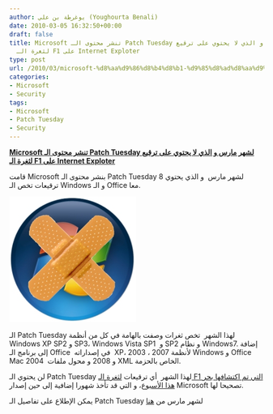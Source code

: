 ```yaml
---
author: يوغرطة بن علي (Youghourta Benali)
date: 2010-03-05 16:32:50+00:00
draft: false
title: Microsoft تنشر محتوى الـ Patch Tuesday لشهر مارس و الذي لا يحتوي على ترقيع
  لثغرة الـ F1 على Internet Exploter
type: post
url: /2010/03/microsoft-%d8%aa%d9%86%d8%b4%d8%b1-%d9%85%d8%ad%d8%aa%d9%88%d9%89-%d8%a7%d9%84%d9%80-patch-tuesday-%d9%84%d8%b4%d9%87%d8%b1-%d9%85%d8%a7%d8%b1%d8%b3-%d9%88-%d8%a7%d9%84%d8%b0%d9%8a-%d9%84%d8%a7-%d9%8a/
categories:
- Microsoft
- Security
tags:
- Microsoft
- Patch Tuesday
- Security
---
```


[**Microsoft تنشر محتوى الـ Patch Tuesday لشهر مارس و الذي لا يحتوي على ترقيع لثغرة الـ F1 على Internet Exploter**](https://www.it-scoop.com/2010/03/microsoft-%d8%aa%d9%86%d8%b4%d8%b1-%d9%85%d8%ad%d8%aa%d9%88%d9%89-%d8%a7%d9%84%d9%80-patch-tuesday-%d9%84%d8%b4%d9%87%d8%b1-%d9%85%d8%a7%d8%b1%d8%b3-%d9%88-%d8%a7%d9%84%d8%b0%d9%8a-%d9%84%d8%a7-%d9%8a/)


قامت Microsoft بنشر محتوى الـ Patch Tuesday لشهر مارس  و الذي يحتوي 8 ترقيعات تخص الـ Windows و الـ Office معا.

[![](microsoft-patch.jpg)
](https://www.it-scoop.com/2010/03/microsoft-%d8%aa%d9%86%d8%b4%d8%b1-%d9%85%d8%ad%d8%aa%d9%88%d9%89-%d8%a7%d9%84%d9%80-patch-tuesday-%d9%84%d8%b4%d9%87%d8%b1-%d9%85%d8%a7%d8%b1%d8%b3-%d9%88-%d8%a7%d9%84%d8%b0%d9%8a-%d9%84%d8%a7-%d9%8a/)

الـ Patch Tuesday لهذا الشهر  تخص ثغرات وصفت بالهامة في كل من أنظمة Windows XP SP2 و SP3، Windows Vista SP1  و SP2 و نظام Windows7. إضافة إلى برنامج الـ Office  في إصداراته  XP، 2003 ، 2007 لأنظمة Windows و Office Mac 2004  و 2008 و محول ملفات XML الخاص بالحزمة.

لن يحتوي الـ Patch Tuesday لهذا الشهر  أي ترقيعات [لثغرة الـ F1 التي تم اكتشافها بحر هذا الأسبوع](../../../../../2010/03/%d8%ab%d8%ba%d8%b1%d8%a9-%d8%ac%d8%af%d9%8a%d8%af%d8%a9-%d9%81%d9%8a-%d8%a7%d9%84%d9%80-internet-explorer-%d8%aa%d8%ac%d8%b9%d9%84-%d8%a7%d8%b3%d8%aa%d8%b9%d9%85%d8%a7%d9%84-%d9%85%d9%81%d8%aa%d8%a7/)، و التي قد تأخذ شهورا إضافية إلى حين إصدار Microsoft تصحيحا لها.

يمكن الإطلاع على تفاصيل الـ Patch Tuesday لشهر مارس من [هنا](http://www.microsoft.com/technet/security/bulletin/ms10-mar.mspx/)
